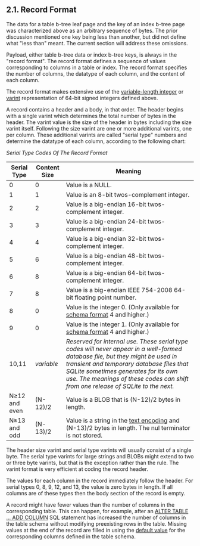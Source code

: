 ## 2\.1\. Record Format


The data for a table b\-tree leaf page and the key
of an index b\-tree page was characterized above
as an arbitrary sequence of bytes.
The prior discussion mentioned one key being less than another, but
did not define what "less than" meant. The current section will address
these omissions.


Payload, either table b\-tree data or index b\-tree keys, 
is always in the "record format".
The record format defines a sequence of values corresponding
to columns in a table or index. The record format specifies the number
of columns, the datatype of each column, and the content of each column.


The record format makes extensive use of the 
[variable\-length integer](fileformat2.html#varint) or [varint](fileformat2.html#varint)
representation of 64\-bit signed integers defined above.



A record contains a header and a body, in that order. 
The header begins with a single varint which determines the total number
of bytes in the header. The varint value is the size of the header in
bytes including the size varint itself. Following the size varint are
one or more additional varints, one per column. These additional varints
are called "serial type" numbers and
determine the datatype of each column, according to the following chart:



*Serial Type Codes Of The Record Format*  



| Serial Type | Content Size | Meaning |
| --- | --- | --- |
| 0 | 0 | Value is a NULL. |
| 1 | 1 | Value is an 8\-bit twos\-complement integer. |
| 2 | 2 | Value is a big\-endian 16\-bit twos\-complement integer. |
| 3 | 3 | Value is a big\-endian 24\-bit twos\-complement integer. |
| 4 | 4 | Value is a big\-endian 32\-bit twos\-complement integer. |
| 5 | 6 | Value is a big\-endian 48\-bit twos\-complement integer. |
| 6 | 8 | Value is a big\-endian 64\-bit twos\-complement integer. |
| 7 | 8 | Value is a big\-endian IEEE 754\-2008 64\-bit floating point number. |
| 8 | 0 | Value is the integer 0\. (Only available for [schema format](fileformat2.html#schemaformat) 4 and higher.) |
| 9 | 0 | Value is the integer 1\. (Only available for [schema format](fileformat2.html#schemaformat) 4 and higher.) |
| 10,11 | *variable* | *Reserved for internal use. These serial type codes will  never appear in a well\-formed database file, but they  might be used in transient and temporary database files  that SQLite sometimes generates for its own use.  The meanings of these codes can shift from one release  of SQLite to the next.* |
| N≥12 and even | (N\-12\)/2 | Value is a BLOB that is (N\-12\)/2 bytes in length. |
| N≥13 and odd | (N\-13\)/2 | Value is a string in the [text encoding](fileformat2.html#enc) and (N\-13\)/2 bytes in length. The nul terminator is not stored. |


The header size varint
and serial type varints will usually consist of a single byte. The
serial type varints for large strings and BLOBs might extend to two or three
byte varints, but that is the exception rather than the rule. 
The varint format is very efficient at coding the record header.


The values for each column in the record immediately follow the header.
For serial types 0, 8, 9, 12, and 13, the value is zero bytes in
length. If all columns are of these types then the body section of the
record is empty.


A record might have fewer values than the number of columns in the
corresponding table. This can happen, for example, after an
[ALTER TABLE ... ADD COLUMN](lang_altertable.html) SQL statement has increased
the number of columns in the table schema without modifying preexisting rows
in the table.
Missing values at the end of the record are filled in using the
[default value](lang_createtable.html#dfltval) for the corresponding columns defined in the table schema.



